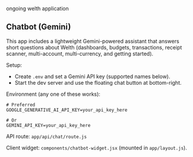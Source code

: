 ongoing welth application 

## Chatbot (Gemini)

This app includes a lightweight Gemini-powered assistant that answers short questions about Welth (dashboards, budgets, transactions, receipt scanner, multi-account, multi-currency, and getting started).

Setup:
- Create `.env` and set a Gemini API key (supported names below).
- Start the dev server and use the floating chat button at bottom-right.

Environment (any one of these works):
```
# Preferred
GOOGLE_GENERATIVE_AI_API_KEY=your_api_key_here

# Or
GEMINI_API_KEY=your_api_key_here
```

API route: `app/api/chat/route.js`

Client widget: `components/chatbot-widget.jsx` (mounted in `app/layout.js`).

